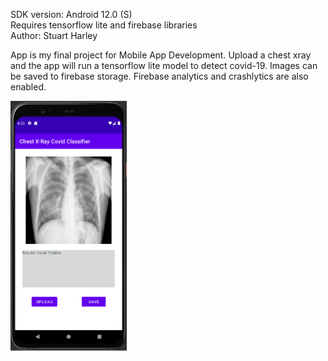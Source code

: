 SDK version: Android 12.0 (S)
<br>
Requires tensorflow lite and firebase libraries
<br>
Author: Stuart Harley

App is my final project for Mobile App Development. Upload a chest xray and the app will run a tensorflow lite model to detect covid-19. Images can be saved to firebase storage. Firebase analytics and crashlytics are also enabled.

<img src="app.png" height="400" alt="Screenshot"/>
